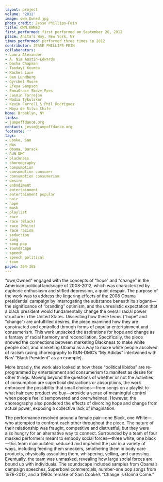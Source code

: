 ```yaml
---
layout: project
volume: '2012'
image: own,Owned.jpg
photo_credit: Jesse Phillips-Fein
title: OWN,OWNED
first_performed: first performed on September 26, 2012
place: Anita’s Way, New York, NY
times_performed: performed three times in 2012
contributor: JESSE PHILLIPS-FEIN
collaborators:
- Laura Alexander
- A. Nia Austin-Edwards
- Dasha Chapman
- Tendayi Kuumba
- Rachel Lane
- Ben Lundberg
- Gyrchel Moore
- Efeya Sampson
- EmmaGrace Skove-Epes
- Jasmin Torrejon
- Nadia Tykulsker
- Kevin Farrell & Phil Rodriguez
- Maya de Silva Chafe
home: Brooklyn, NY
links:
- jumpoffdance.org
contact: jesse@jumpoffdance.org
footnote: ''
tags:
- Cooke, Sam
- Nas
- Obama, Barack
- RUN-DMC
- blackness
- choreography
- consumption
- consumption consumer
- consumption consumerism
- desire
- embodiment
- entertainment
- entertainment popular
- hair
- hope
- mask
- playlist
- race
- race (Black)
- race (White)
- race racism
- seduction
- song
- song pop
- soundscape
- speech
- speech political
- team
pages: 364-365
---
```


“own,Owned” engaged with the concepts of “hope” and “change” in the American political landscape of 2008-2012, which was characterized by euphoric enthusiasm and stifled depression, a quiet despair. The purpose of the work was to address the lingering effects of the 2008 Obama presidential campaign by interrogating the substance beneath its slogans—the significance of “branding” optimism, and the unrealistic expectation that a black president would fundamentally change the overall racial power structure in the United States. Dissecting how these terms (“hope” and “change”) are unfulfilled desires, the piece examined how they are constructed and controlled through forms of popular entertainment and consumerism. This work unpacked the aspirations for hope and change as a fantasy of racial harmony and reconciliation. Specifically, the piece showed the connections between marketing Blackness to make white people cool, and marketing Obama as a way to make white people absolved of racism (using choreography to RUN-DMC’s “My Adidas” intertwined with Nas’ “Black President” as an example).

More broadly, the work also looked at how these “political libidos” are re-programmed by entertainment and consumerism to manifest as desire for other things. Moving beyond the questions of whether or not the activities of consumption are superficial distractions or absorptions, the work embraced the possibility that small choices—from songs on a playlist to what hair care product we buy—provide a sense of meaningful control when people feel disempowered and overwhelmed. However, the choreography also pondered the effects of divorcing hope and change from actual power, exposing a collective lack of imagination.

The performance revolved around a female pair—one Black, one White—who attempted to confront each other throughout the piece. The nature of their relationship was fraught, competitive and distrustful, but they were also hungry for an alternative way to connect. Surrounded by a team of four masked performers meant to embody social forces—three white, one black—this team manipulated, seduced and impeded the pair in a variety of ways, including feeding them sneakers, smothering them in body care products, physically assaulting them, whispering, yelling, and caressing. Eventually, the team was unmasked, revealing how large social forces are bound up with individuals. The soundscape included samples from Obama’s campaign speeches, Superbowl commercials, number-one pop songs from 1979-2012, and a 1980s remake of Sam Cooke’s “Change is Gonna Come.”
